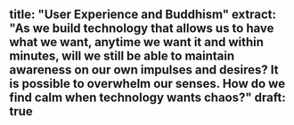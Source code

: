 title: "User Experience and Buddhism"
extract: "As we build technology that allows us to have what we want, anytime we want it and within minutes, will we still be able to maintain awareness on our own impulses and desires? It is possible to overwhelm our senses. How do we find calm when technology wants chaos?"
draft: true
---

